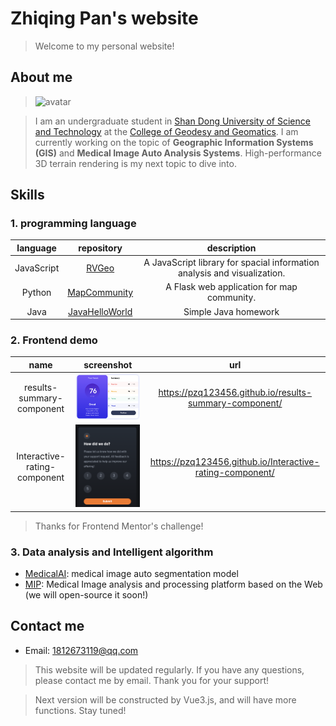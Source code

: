 # Zhiqing Pan's website
> Welcome to my personal website! 
## About me

> <img src="https://avatars.githubusercontent.com/u/82391775?v=4" width="50" height="50" alt="avatar"/>

> I am an undergraduate student in [Shan Dong University of Science and Technology](https://en.sdust.edu.cn) at the [College of Geodesy and Geomatics](https://gc.sdust.edu.cn/). I am currently working on the topic of **Geographic Information Systems (GIS)** and **Medical Image Auto Analysis Systems**. High-performance 3D terrain rendering is my next topic to dive into.

## Skills

### 1. programming language
|language| repository | description |
|:---:|:---:|:---:|
|JavaScript| [RVGeo](https://github.com/pzq123456/RVGeo/tree/main/rvgeo) | A JavaScript library for spacial information analysis and visualization. |
|Python| [MapCommunity](https://github.com/pzq123456/mapcommunity) | A Flask web application for map community. |
|Java| [JavaHelloWorld](https://github.com/pzq123456/JAVAhelloWorld) | Simple Java homework |

### 2. Frontend demo

|name|screenshot|url|
| :--: | :--: | :--: |
| results-summary-component | ![](imgs/demo2.png) | https://pzq123456.github.io/results-summary-component/ |
| Interactive-rating-component | ![](imgs/demo1.png) | https://pzq123456.github.io/Interactive-rating-component/ |

> Thanks for Frontend Mentor's challenge!

### 3. Data analysis and Intelligent algorithm

* [MedicalAI](https://github.com/pzq123456/MdicalAI): medical image auto segmentation model
* [MIP](https://github.com/pzq123456/MIP): Medical Image analysis and processing platform based on the Web (we will open-source it soon!)

## Contact me
- Email: 1812673119@qq.com

> This website will be updated regularly. If you have any questions, please contact me by email. Thank you for your support!

> Next version will be constructed by Vue3.js, and will have more functions. Stay tuned!

